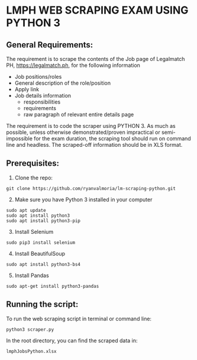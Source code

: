 # LMPH WEB SCRAPING EXAM USING PYTHON 3

## General Requirements:
The requirement is to scrape the contents of the Job page of Legalmatch PH, https://legalmatch.ph, for the following information
- Job positions/roles
- General description of the role/position
- Apply link
- Job details information
  - responsibilities
  - requirements
  - raw paragraph of relevant entire details page
  
The requirement is to code the scraper using PYTHON 3. As much as possible, unless otherwise
demonstrated/proven impractical or semi-impossible for the exam duration, the scraping
tool should run on command line and headless.
The scraped-off information should be in XLS format.

## Prerequisites:
1. Clone the repo:
```
git clone https://github.com/ryanvalmoria/lm-scraping-python.git
```

2. Make sure you have Python 3 installed in your computer
```
sudo apt update
sudo apt install python3
sudo apt install python3-pip

```

3. Install Selenium
```
sudo pip3 install selenium
```

4. Install BeautifulSoup
```
sudo apt install python3-bs4
```

5. Install Pandas
```
sudo apt-get install python3-pandas
```


## Running the script:
To run the web scraping script in terminal or command line:
```
python3 scraper.py
```
In the root directory, you can find the scraped data in:
```
lmphJobsPython.xlsx
```
